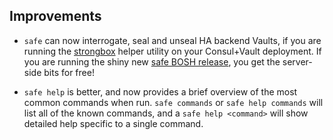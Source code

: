 ## Improvements

- `safe` can now interrogate, seal and unseal HA backend Vaults,
  if you are running the [strongbox][strongbox] helper utility on
  your Consul+Vault deployment.  If you are running the shiny new
  [safe BOSH release][bosh], you get the server-side bits for free!

- `safe help` is better, and now provides a brief overview of the
  most common commands when run.  `safe commands` or `safe help
  commands` will list all of the known commands, and a `safe help
  <command>` will show detailed help specific to a single command.


[strongbox]: https://github.com/jhunt/go-strongbox
[bosh]:      https://github.com/cloudfoundry-community/safe-boshrelease
